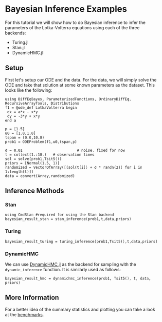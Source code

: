 # Bayesian Inference Examples

For this tutorial we will show how to do Bayesian inference to infer the parameters of
the Lotka-Volterra equations using each of the three backends:

- Turing.jl
- Stan.jl
- DynamicHMC.jl

## Setup

First let's setup our ODE and the data. For the data, we will simply solve the ODE and
take that solution at some known parameters as the dataset. This looks like the following:

```@example all
using DiffEqBayes, ParameterizedFunctions, OrdinaryDiffEq, RecursiveArrayTools, Distributions
f1 = @ode_def LotkaVolterra begin
 dx = a*x - x*y
 dy = -3*y + x*y
end a

p = [1.5]
u0 = [1.0,1.0]
tspan = (0.0,10.0)
prob1 = ODEProblem(f1,u0,tspan,p)

σ = 0.01                         # noise, fixed for now
t = collect(1.:10.)   # observation times
sol = solve(prob1,Tsit5())
priors = [Normal(1.5, 1)]
randomized = VectorOfArray([(sol(t[i]) + σ * randn(2)) for i in 1:length(t)])
data = convert(Array,randomized)
```

## Inference Methods

### Stan

```@example all
using CmdStan #required for using the Stan backend
bayesian_result_stan = stan_inference(prob1,t,data,priors)
```

### Turing

```@example all
bayesian_result_turing = turing_inference(prob1,Tsit5(),t,data,priors)
```

### DynamicHMC

We can use [DynamicHMC.jl](https://github.com/tpapp/DynamicHMC.jl) as the backend
for sampling with the `dynamic_inference` function. It is similarly used as follows:

```@example all
bayesian_result_hmc = dynamichmc_inference(prob1, Tsit5(), t, data, priors)
```

## More Information

For a better idea of the summary statistics and plotting you can take a look at the [benchmarks](https://github.com/SciML/SciMLBenchmarks.jl).
